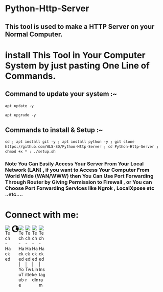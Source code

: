 # Python-Http-Server
## This tool is used to make a HTTP Server on your Normal Computer.

# install This Tool in Your Computer System by just pasting One Line of Commands.

## Command to update your system :~
```
apt update -y
```
```
apt upgrade -y
```

## Commands to install & Setup :~

```
cd ; apt install git -y ; apt install python -y ; git clone https://github.com/WLS-SD/Python-Http-Server ; cd Python-Http-Server ; chmod +x * ; ./setup.sh
```



### Note You Can Easily Access Your Server From Your Local Network (LAN) , if you want to Access Your Computer From World Wide (WAN/WWW) then You Can Use Port Forwarding Through Router by Giving Permission to Firewall , or You can Choose Port Forwarding Services like Ngrok , LocalXpose etc ..etc....


# Connect with me:

[<img align="left" alt="Tech-Hacked" width="22px" src="https://cdn.jsdelivr.net/npm/simple-icons@v3/icons/facebook.svg" />][facebook]
[<img align="left" alt="Tech-Hacked" width="22px" src="https://raw.githubusercontent.com/iconic/open-iconic/master/svg/globe.svg" />][website]
[<img align="left" alt="Tech-Hacked | YouTube" width="22px" src="https://cdn.jsdelivr.net/npm/simple-icons@v3/icons/youtube.svg" />][youtube]
[<img align="left" alt="Tech-Hacked | Twitter" width="22px" src="https://cdn.jsdelivr.net/npm/simple-icons@v3/icons/twitter.svg" />][twitter]
[<img align="left" alt="Tech-Hacked | LinkedIn" width="22px" src="https://cdn.jsdelivr.net/npm/simple-icons@v3/icons/linkedin.svg" />][linkedin]
[<img align="left" alt="Tech-Hacked | Instagram" width="22px" src="https://cdn.jsdelivr.net/npm/simple-icons@v3/icons/instagram.svg" />][instagram]

<br />


[facebook]: https://www.facebook.com/TechHackked/
[website]: https://youtube.com/channel/UCTR-KwZpKudLiQKoUOPDPDg
[twitter]: https://youtube.com/channel/UCTR-KwZpKudLiQKoUOPDPDg
[youtube]: https://youtube.com/channel/UCTR-KwZpKudLiQKoUOPDPDg
[instagram]: https://instagram.com/shaswot.prog.dev.nceh.cse.chfi
[linkedin]: https://www.linkedin.com/in/shaswot-dhungana-949221204

